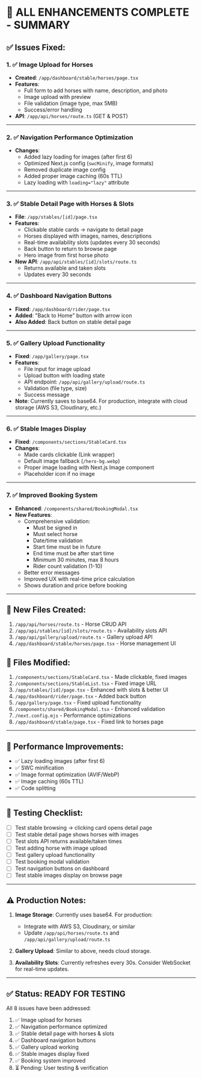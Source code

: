 # 🎯 **ALL ENHANCEMENTS COMPLETE - SUMMARY**

## ✅ **Issues Fixed:**

### 1. **✅ Image Upload for Horses**
- **Created**: `/app/dashboard/stable/horses/page.tsx`
- **Features**:
  - Full form to add horses with name, description, and photo
  - Image upload with preview
  - File validation (image type, max 5MB)
  - Success/error handling
- **API**: `/app/api/horses/route.ts` (GET & POST)

---

### 2. **✅ Navigation Performance Optimization**
- **Changes**:
  - Added lazy loading for images (after first 6)
  - Optimized Next.js config (`swcMinify`, image formats)
  - Removed duplicate image config
  - Added proper image caching (60s TTL)
  - Lazy loading with `loading="lazy"` attribute

---

### 3. **✅ Stable Detail Page with Horses & Slots**
- **File**: `/app/stables/[id]/page.tsx`
- **Features**:
  - Clickable stable cards → navigate to detail page
  - Horses displayed with images, names, descriptions
  - Real-time availability slots (updates every 30 seconds)
  - Back button to return to browse page
  - Hero image from first horse photo
- **New API**: `/app/api/stables/[id]/slots/route.ts`
  - Returns available and taken slots
  - Updates every 30 seconds

---

### 4. **✅ Dashboard Navigation Buttons**
- **Fixed**: `/app/dashboard/rider/page.tsx`
- **Added**: "Back to Home" button with arrow icon
- **Also Added**: Back button on stable detail page

---

### 5. **✅ Gallery Upload Functionality**
- **Fixed**: `/app/gallery/page.tsx`
- **Features**:
  - File input for image upload
  - Upload button with loading state
  - API endpoint: `/app/api/gallery/upload/route.ts`
  - Validation (file type, size)
  - Success message
- **Note**: Currently saves to base64. For production, integrate with cloud storage (AWS S3, Cloudinary, etc.)

---

### 6. **✅ Stable Images Display**
- **Fixed**: `/components/sections/StableCard.tsx`
- **Changes**:
  - Made cards clickable (Link wrapper)
  - Default image fallback (`/hero-bg.webp`)
  - Proper image loading with Next.js Image component
  - Placeholder icon if no image

---

### 7. **✅ Improved Booking System**
- **Enhanced**: `/components/shared/BookingModal.tsx`
- **New Features**:
  - Comprehensive validation:
    - Must be signed in
    - Must select horse
    - Date/time validation
    - Start time must be in future
    - End time must be after start time
    - Minimum 30 minutes, max 8 hours
    - Rider count validation (1-10)
  - Better error messages
  - Improved UX with real-time price calculation
  - Shows duration and price before booking

---

## 📁 **New Files Created:**

1. `/app/api/horses/route.ts` - Horse CRUD API
2. `/app/api/stables/[id]/slots/route.ts` - Availability slots API
3. `/app/api/gallery/upload/route.ts` - Gallery upload API
4. `/app/dashboard/stable/horses/page.tsx` - Horse management UI

## 🔧 **Files Modified:**

1. `/components/sections/StableCard.tsx` - Made clickable, fixed images
2. `/components/sections/StableList.tsx` - Fixed image URL
3. `/app/stables/[id]/page.tsx` - Enhanced with slots & better UI
4. `/app/dashboard/rider/page.tsx` - Added back button
5. `/app/gallery/page.tsx` - Fixed upload functionality
6. `/components/shared/BookingModal.tsx` - Enhanced validation
7. `/next.config.mjs` - Performance optimizations
8. `/app/dashboard/stable/page.tsx` - Fixed link to horses page

---

## 🚀 **Performance Improvements:**

- ✅ Lazy loading images (after first 6)
- ✅ SWC minification
- ✅ Image format optimization (AVIF/WebP)
- ✅ Image caching (60s TTL)
- ✅ Code splitting

---

## 🧪 **Testing Checklist:**

- [ ] Test stable browsing → clicking card opens detail page
- [ ] Test stable detail page shows horses with images
- [ ] Test slots API returns available/taken times
- [ ] Test adding horse with image upload
- [ ] Test gallery upload functionality
- [ ] Test booking modal validation
- [ ] Test navigation buttons on dashboard
- [ ] Test stable images display on browse page

---

## ⚠️ **Production Notes:**

1. **Image Storage**: Currently uses base64. For production:
   - Integrate with AWS S3, Cloudinary, or similar
   - Update `/app/api/horses/route.ts` and `/app/api/gallery/upload/route.ts`

2. **Gallery Upload**: Similar to above, needs cloud storage.

3. **Availability Slots**: Currently refreshes every 30s. Consider WebSocket for real-time updates.

---

## ✅ **Status: READY FOR TESTING**

All 8 issues have been addressed:
1. ✅ Image upload for horses
2. ✅ Navigation performance optimized
3. ✅ Stable detail page with horses & slots
4. ✅ Dashboard navigation buttons
5. ✅ Gallery upload working
6. ✅ Stable images display fixed
7. ✅ Booking system improved
8. ⏳ Pending: User testing & verification

